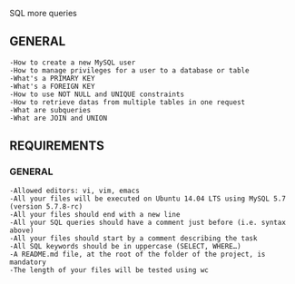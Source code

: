 SQL more queries

## GENERAL

    -How to create a new MySQL user
    -How to manage privileges for a user to a database or table
    -What's a PRIMARY KEY
    -What's a FOREIGN KEY
    -How to use NOT NULL and UNIQUE constraints
    -How to retrieve datas from multiple tables in one request
    -What are subqueries
    -What are JOIN and UNION

## REQUIREMENTS

### GENERAL

    -Allowed editors: vi, vim, emacs
    -All your files will be executed on Ubuntu 14.04 LTS using MySQL 5.7 (version 5.7.8-rc)
    -All your files should end with a new line
    -All your SQL queries should have a comment just before (i.e. syntax above)
    -All your files should start by a comment describing the task
    -All SQL keywords should be in uppercase (SELECT, WHERE…)
    -A README.md file, at the root of the folder of the project, is mandatory
    -The length of your files will be tested using wc
